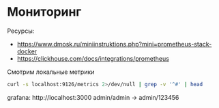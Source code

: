# Мониторинг

Ресурсы:
- https://www.dmosk.ru/miniinstruktions.php?mini=prometheus-stack-docker
- https://clickhouse.com/docs/integrations/prometheus


Смотрим локальные метрики
```sh
curl -s localhost:9126/metrics 2>/dev/null | grep -v '^#' | head
```


grafana: http://localhost:3000  admin/admin -> admin/123456
